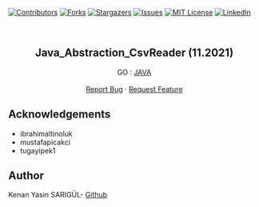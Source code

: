[![Contributors][contributors-shield]][contributors-url]
[![Forks][forks-shield]][forks-url]
[![Stargazers][stars-shield]][stars-url]
[![Issues][issues-shield]][issues-url]
[![MIT License][license-shield]][license-url]
[![LinkedIn][linkedin-shield]][linkedin-url]

<br>

<p align="center">
  <h2 align="center">Java_Abstraction_CsvReader (11.2021)</h2>
  <p align="center">
    GO : <a href="https://github.com/kenanyasinsarigul/Java_Dependecy_Injection_Pure">JAVA</a>
    <br />
    <br />
    <a href="https://github.com/kenanyasinsarigul/Java_Dependecy_Injection_Pure/issues">Report Bug</a>
    ·
    <a href="https://github.com/kenanyasinsarigul/Java_Dependecy_Injection_Pure/issues">Request Feature</a>
  </p>
</p>


## Acknowledgements

- ibrahimaltinoluk
- mustafapicakci
- tugayipek1

## Author
Kenan Yasin SARIGÜL- <a href="https://github.com/kenanyasinsarigul/">Github</a>

[contributors-shield]: https://img.shields.io/github/contributors/kenanyasinsarigul/Java_Dependecy_Injection_Pure.svg?style=for-the-badge
[contributors-url]: https://github.com/kenanyasinsarigul/Java_Dependecy_Injection_Pure/graphs/contributors
[forks-shield]: https://img.shields.io/github/forks/kenanyasinsarigul/Java_Dependecy_Injection_Pure.svg?style=for-the-badge
[forks-url]: https://github.com/kenanyasinsarigul/Java_Dependecy_Injection_Pure/network/members
[stars-shield]: https://img.shields.io/github/stars/kenanyasinsarigul/Java_Dependecy_Injection_Pure.svg?style=for-the-badge
[stars-url]: https://github.com/kenanyasinsarigul/Java_Dependecy_Injection_Pure/stargazers
[issues-shield]: https://img.shields.io/github/issues/kenanyasinsarigul/Java_Dependecy_Injection_Pure.svg?style=for-the-badge
[issues-url]: https://github.com/kenanyasinsarigul/Java_Dependecy_Injection_Pure/issues
[license-shield]: https://img.shields.io/github/license/kenanyasinsarigul/Java_Dependecy_Injection_Pure.svg?style=for-the-badge
[license-url]: https://github.com/kenanyasinsarigul/Java_Dependecy_Injection_Pure/blob/master/LICENSE.txt
[linkedin-shield]: https://img.shields.io/badge/-LinkedIn-black.svg?style=for-the-badge&logo=linkedin&colorB=555
[linkedin-url]: https://www.linkedin.com/in/kenan-yasin-sar%C4%B1g%C3%BCl-155379188/
